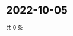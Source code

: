 # 2022-10-05

共 0 条

<!-- BEGIN WEIBO -->
<!-- 最后更新时间 Wed Oct 05 2022 12:50:11 GMT+0800 (China Standard Time) -->

<!-- END WEIBO -->
